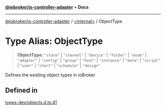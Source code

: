 [**@iobroker/js-controller-adapter**](../../README.md) • **Docs**

***

[@iobroker/js-controller-adapter](../../globals.md) / [\<internal\>](../README.md) / ObjectType

# Type Alias: ObjectType

> **ObjectType**: `"state"` \| `"channel"` \| `"device"` \| `"folder"` \| `"enum"` \| `"adapter"` \| `"config"` \| `"group"` \| `"host"` \| `"instance"` \| `"meta"` \| `"script"` \| `"user"` \| `"chart"` \| `"schedule"` \| `"design"`

Defines the existing object types in ioBroker

## Defined in

[types-dev/objects.d.ts:41](https://github.com/ioBroker/ioBroker.js-controller/blob/16f7418df1bc6d07b232fa81310bbbd4fbe2a36c/packages/types-dev/objects.d.ts#L41)
